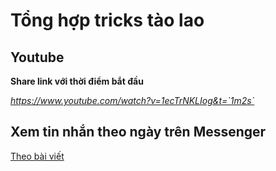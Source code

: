 # Tổng hợp tricks tào lao

## Youtube

**Share link với thời điểm bắt đầu**

*https://www.youtube.com/watch?v=1ecTrNKLIog&t=`1m2s`*


## Xem tin nhắn theo ngày trên Messenger

[Theo bài viết](https://cellphones.com.vn/sforum/thu-thuat-huong-dan-xem-lich-su-tin-nhan-facebook-messenger-theo-ngay-cu-the-cuc-ky-don-gian)
